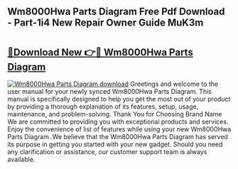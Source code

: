 ## Wm8000Hwa Parts Diagram Free Pdf Download - Part-1i4 New Repair Owner Guide MuK3m

# <h2><a href="http://dfo2bbm.blite.top/?on=Wm8000Hwa+Parts+Diagram">🔗Download New 👉🔴 Wm8000Hwa Parts Diagram</a></h2>

[![Wm8000Hwa Parts Diagram download](https://i.imgur.com/lujVjoI.png)](http://dfo2bbm.blite.top/?on=Wm8000Hwa+Parts+Diagram)
Greetings and welcome to the user manual for your newly synced Wm8000Hwa Parts Diagram. This manual is specifically designed to help you get the most out of your product by providing a thorough explanation of its features, setup, usage, maintenance, and problem-solving. Thank You for Choosing Brand Name We are committed to providing you with exceptional products and services. Enjoy the convenience of list of features while using your new Wm8000Hwa Parts Diagram. We believe that the Wm8000Hwa Parts Diagram has served its purpose in getting you started with your new gadget. Should you need any clarification or assistance, our customer support team is always available.
